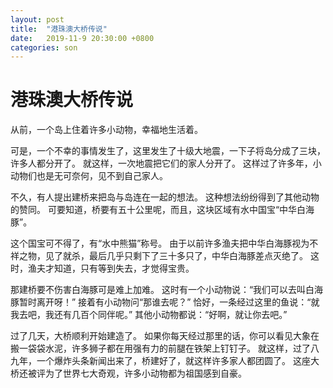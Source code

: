 ```yaml
---
layout: post
title:  "港珠澳大桥传说"
date:   2019-11-9 20:30:00 +0800
categories: son
---
```


# 港珠澳大桥传说

从前，一个岛上住着许多小动物，幸福地生活着。

可是，一个不幸的事情发生了，这里发生了十级大地震，一下子将岛分成了三块，许多人都分开了。
就这样，一次地震把它们的家人分开了。
这样过了许多年，小动物们也是无可奈何，见不到自己家人。

不久，有人提出建桥来把岛与岛连在一起的想法。
这种想法纷纷得到了其他动物的赞同。
可要知道，桥要有五十公里呢，而且，这块区域有水中国宝“中华白海豚”。

这个国宝可不得了，有“水中熊猫”称号。
由于以前许多渔夫把中华白海豚视为不祥之物，见了就杀，最后几乎只剩下了三十多只了，中华白海豚差点灭绝了。
这时，渔夫才知道，只有等到失去，才觉得宝贵。

那建桥要不伤害白海豚可是难上加难。
这时有一个小动物说：“我们可以去叫白海豚暂时离开呀！”
接着有小动物问“那谁去呢？”
恰好，一条经过这里的鱼说：“就我去吧，我还有几百个同伴呢。”
其他小动物都说：“好啊，就让你去吧。”

过了几天，大桥顺利开始建造了。
如果你每天经过那里的话，你可以看见大象在搬一袋袋水泥，许多狮子都在用强有力的前腿在铁架上钉钉子。
就这样，过了八九年，一个爆炸头条新闻出来了，桥建好了，就这样许多家人都团圆了。
这座大桥还被评为了世界七大奇观，许多小动物都为祖国感到自豪。